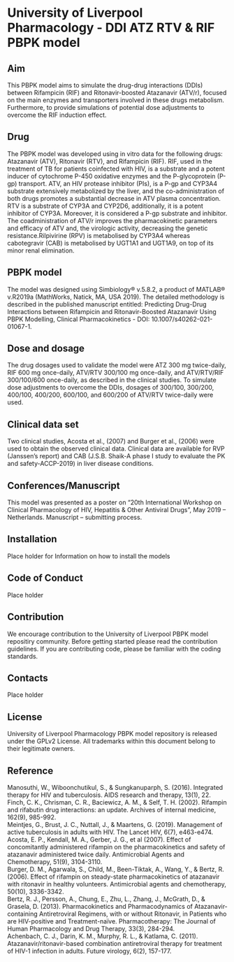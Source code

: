 # University of Liverpool Pharmacology  - DDI ATZ RTV & RIF PBPK model

## Aim
This PBPK model aims to simulate the drug-drug interactions (DDIs) between Rifampicin (RIF) and Ritonavir-boosted Atazanavir (ATV/r), focused on the main enzymes and transporters involved in these drugs metabolism. Furthermore, to provide simulations of potential dose adjustments to overcome the RIF induction effect.

## Drug
The PBPK model was developed using in vitro data for the following drugs: Atazanavir (ATV), Ritonavir (RTV), and Rifampicin (RIF). RIF, used in the treatment of TB for patients coinfected with HIV, is a substrate and a potent inducer of cytochrome P-450 oxidative enzymes and the P-glycoprotein (P-gp) transport.  ATV, an HIV protease inhibitor (PIs), is a P-gp and CYP3A4 substrate extensively metabolized by the liver, and the co-administration of both drugs promotes a substantial decrease in ATV plasma concentration. RTV is a substrate of CYP3A and CYP2D6, additionally, it is a potent inhibitor of CYP3A. Moreover, it is considered a P-gp substrate and inhibitor. The coadministration of ATV/r improves the pharmacokinetic parameters and efficacy of ATV and, the virologic activity, decreasing the genetic resistance.Rilpivirine (RPV) is metabolised by CYP3A4 whereas cabotegravir (CAB) is metabolised by UGT1A1 and UGT1A9, on top of its minor renal elimination.

## PBPK model
The model was designed using Simbiology® v.5.8.2, a product of MATLAB® v.R2019a (MathWorks, Natick, MA, USA 2019). The detailed methodology is described in the published manuscript entitled: Predicting Drug-Drug Interactions between Rifampicin and Ritonavir-Boosted Atazanavir Using PBPK Modelling, Clinical Pharmacokinetics - DOI: 10.1007/s40262-021-01067-1.

## Dose and dosage
The drug dosages used to validate the model were ATZ 300 mg twice-daily, RIF 600 mg once-daily, ATV/RTV 300/100 mg once-daily, and ATV/RTV/RIF 300/100/600 once-daily, as described in the clinical studies. To simulate dose adjustments to overcome the DDIs, dosages of 300/100, 300/200, 400/100, 400/200, 600/100, and 600/200 of ATV/RTV twice-daily were used.

## Clinical data set
Two clinical studies, Acosta et al., (2007) and Burger et al., (2006) were used to obtain the observed clinical data.  Clinical data are available for RVP (Janssen’s report) and CAB (J.S.B. Shaik-A phase I study to evaluate the PK and safety-ACCP-2019) in liver disease conditions.

## Conferences/Manuscript

This model was presented as a poster on “20th International Workshop on Clinical Pharmacology of HIV, Hepatitis & Other Antiviral Drugs”, May 2019 – Netherlands. 
Manuscript – submitting process.


## Installation
 Place holder for Information on how to install the models 
 
## Code of Conduct
 Place holder 

## Contribution
We encourage contribution to the University of Liverpool PBPK model repositiry community. Before getting started please read the contribution guidelines. If you are contributing code, please be familiar with the coding standards.

## Contacts
  Place holder
  
## License
University of Liverpool Pharmacology PBPK model repository is released under the GPLv2 License.
All trademarks within this document belong to their legitimate owners.

## Reference
Manosuthi, W., Wiboonchutikul, S., & Sungkanuparph, S. (2016). Integrated therapy for HIV and tuberculosis. AIDS research and therapy, 13(1), 22.
Finch, C. K., Chrisman, C. R., Baciewicz, A. M., & Self, T. H. (2002). Rifampin and rifabutin drug interactions: an update. Archives of internal medicine, 162(9), 985-992.<br/>
Meintjes, G., Brust, J. C., Nuttall, J., & Maartens, G. (2019). Management of active tuberculosis in adults with HIV. The Lancet HIV, 6(7), e463-e474.<br/>
Acosta, E. P., Kendall, M. A., Gerber, J. G., et al (2007). Effect of concomitantly administered rifampin on the pharmacokinetics and safety of atazanavir administered twice daily. Antimicrobial Agents and Chemotherapy, 51(9), 3104-3110.<br/>
Burger, D. M., Agarwala, S., Child, M., Been-Tiktak, A., Wang, Y., & Bertz, R. (2006). Effect of rifampin on steady-state pharmacokinetics of atazanavir with ritonavir in healthy volunteers. Antimicrobial agents and chemotherapy, 50(10), 3336-3342.<br/>
Bertz, R. J., Persson, A., Chung, E., Zhu, L., Zhang, J., McGrath, D., & Grasela, D. (2013). Pharmacokinetics and Pharmacodynamics of Atazanavir‐containing Antiretroviral Regimens, with or without Ritonavir, in Patients who are HIV-positive and Treatment-naïve. Pharmacotherapy: The Journal of Human Pharmacology and Drug Therapy, 33(3), 284-294.<br/>
Achenbach, C. J., Darin, K. M., Murphy, R. L., & Katlama, C. (2011). Atazanavir/ritonavir-based combination antiretroviral therapy for treatment of HIV-1 infection in adults. Future virology, 6(2), 157-177.<br/>


 
